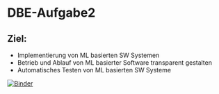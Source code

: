 # DBE-Aufgabe2
## Ziel:
+ Implementierung von ML basierten SW Systemen
+ Betrieb und Ablauf von ML basierter Software transparent gestalten
+ Automatisches Testen von ML basierten SW Systeme

[![Binder](https://mybinder.org/badge_logo.svg)](https://mybinder.org/v2/gh/FranjoHHZ/DBE-Aufgabe-2./HEAD)

